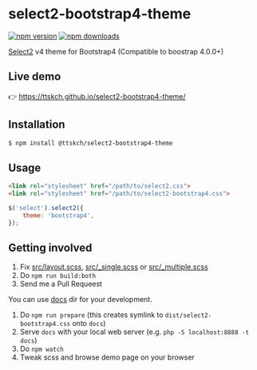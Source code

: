 # select2-bootstrap4-theme

[![npm version](https://img.shields.io/npm/v/@ttskch/select2-bootstrap4-theme.svg?style=flat-square)](https://www.npmjs.com/package/@ttskch/select2-bootstrap4-theme)
[![npm downloads](https://img.shields.io/npm/dm/@ttskch/select2-bootstrap4-theme.svg?style=flat-square)](https://www.npmjs.com/package/@ttskch/select2-bootstrap4-theme)

[Select2](https://github.com/select2/select2) v4 theme for Bootstrap4 (Compatible to boostrap 4.0.0+)

## Live demo

👉 https://ttskch.github.io/select2-bootstrap4-theme/

## Installation

```bash
$ npm install @ttskch/select2-bootstrap4-theme
```

## Usage

```html
<link rel="stylesheet" href="/path/to/select2.css">
<link rel="stylesheet" href="/path/to/select2-bootstrap4.css">
```

```js
$('select').select2({
    theme: 'bootstrap4',
});
```

## Getting involved

1. Fix [src/layout.scss](src/layout.scss), [src/_single.scss](src/_single.scss) or [src/_multiple.scss](src/_multiple.scss)
1. Do `npm run build:both`
1. Send me a Pull Requeest

You can use [docs](docs) dir for your development.

1. Do `npm run prepare` (this creates symlink to `dist/select2-bootstrap4.css` onto `docs`)
1. Serve `docs` with your local web server (e.g. `php -S localhost:8888 -t docs`)
1. Do `npm watch`
1. Tweak scss and browse demo page on your browser
